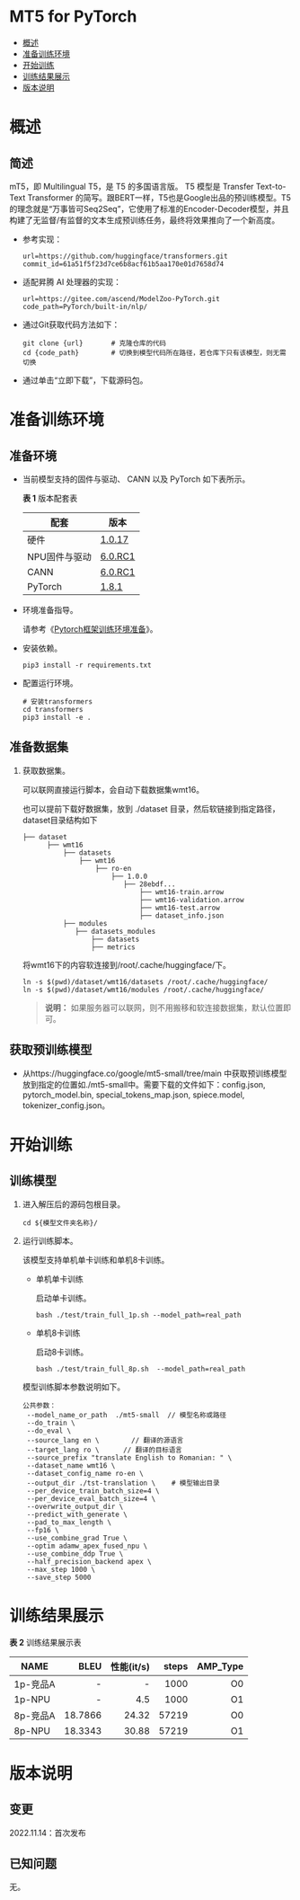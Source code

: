 # MT5 for PyTorch

-   [概述](概述.md)
-   [准备训练环境](准备训练环境.md)
-   [开始训练](开始训练.md)
-   [训练结果展示](训练结果展示.md)
-   [版本说明](版本说明.md)


# 概述

## 简述

mT5，即 Multilingual T5，是 T5 的多国语言版。 T5 模型是 Transfer Text-to-Text Transformer 的简写。跟BERT一样，T5也是Google出品的预训练模型。T5的理念就是“万事皆可Seq2Seq”，它使用了标准的Encoder-Decoder模型，并且构建了无监督/有监督的文本生成预训练任务，最终将效果推向了一个新高度。

- 参考实现：

  ```
  url=https://github.com/huggingface/transformers.git
  commit_id=61a51f5f23d7ce6b8acf61b5aa170e01d7658d74
  ```

- 适配昇腾 AI 处理器的实现：

  ```
  url=https://gitee.com/ascend/ModelZoo-PyTorch.git
  code_path=PyTorch/built-in/nlp/
  ```
  
- 通过Git获取代码方法如下：

  ```
  git clone {url}       # 克隆仓库的代码
  cd {code_path}        # 切换到模型代码所在路径，若仓库下只有该模型，则无需切换
  ```
  
- 通过单击“立即下载”，下载源码包。

# 准备训练环境

## 准备环境

- 当前模型支持的固件与驱动、 CANN 以及 PyTorch 如下表所示。

  **表 1**  版本配套表

  | 配套        | 版本                                                                            |
  |-------------------------------------------------------------------------------| ------------------------------------------------------------ |
  | 硬件 | [1.0.17](https://www.hiascend.com/hardware/firmware-drivers?tag=commercial)                                                                    |
  | NPU固件与驱动   | [6.0.RC1](https://www.hiascend.com/hardware/firmware-drivers?tag=commercial) |
  | CANN       | [6.0.RC1](https://www.hiascend.com/software/cann/commercial?version=6.0.RC1)  |
  | PyTorch    | [1.8.1](https://gitee.com/ascend/pytorch/tree/master/)                        |

- 环境准备指导。

  请参考《[Pytorch框架训练环境准备](https://www.hiascend.com/document/detail/zh/ModelZoo/pytorchframework/ptes)》。
  
- 安装依赖。

  ```
  pip3 install -r requirements.txt
  ```
- 配置运行环境。

  ```
  # 安装transformers
  cd transformers
  pip3 install -e .
  ```

## 准备数据集

1. 获取数据集。
   
   可以联网直接运行脚本，会自动下载数据集wmt16。

   也可以提前下载好数据集，放到 ./dataset 目录，然后软链接到指定路径，dataset目录结构如下

   ```
   ├── dataset
         ├── wmt16
             ├── datasets
                 ├── wmt16
                     ├── ro-en 
                         ├── 1.0.0
                            ├── 28ebdf...
                                ├── wmt16-train.arrow
                                ├── wmt16-validation.arrow
                                ├── wmt16-test.arrow
                                ├── dataset_info.json
             ├── modules
                ├── datasets_modules
                    ├── datasets
                    ├── metrics
   ```
   将wmt16下的内容软连接到/root/.cache/huggingface/下。
   ```
   ln -s $(pwd)/dataset/wmt16/datasets /root/.cache/huggingface/
   ln -s $(pwd)/dataset/wmt16/modules /root/.cache/huggingface/
   ```
   > **说明：** 
   >如果服务器可以联网，则不用搬移和软连接数据集，默认位置即可。

## 获取预训练模型

- 从https://huggingface.co/google/mt5-small/tree/main 中获取预训练模型放到指定的位置如./mt5-small中。需要下载的文件如下：config.json, pytorch_model.bin, special_tokens_map.json, spiece.model, tokenizer_config.json。

# 开始训练

## 训练模型

1. 进入解压后的源码包根目录。

   ```
   cd ${模型文件夹名称}/
   ```

2. 运行训练脚本。

   该模型支持单机单卡训练和单机8卡训练。

   - 单机单卡训练

     启动单卡训练。

     ```
     bash ./test/train_full_1p.sh --model_path=real_path
     ```

   - 单机8卡训练

     启动8卡训练。

     ```
     bash ./test/train_full_8p.sh  --model_path=real_path
     ```

   模型训练脚本参数说明如下。

   ```
   公共参数：
    --model_name_or_path  ./mt5-small  // 模型名称或路径
    --do_train \
    --do_eval \
    --source_lang en \        // 翻译的源语言
    --target_lang ro \      // 翻译的目标语言
    --source_prefix "translate English to Romanian: " \
    --dataset_name wmt16 \    
    --dataset_config_name ro-en \    
    --output_dir ./tst-translation \    # 模型输出目录
    --per_device_train_batch_size=4 \
    --per_device_eval_batch_size=4 \
    --overwrite_output_dir \
    --predict_with_generate \
    --pad_to_max_length \
    --fp16 \
    --use_combine_grad True \
    --optim adamw_apex_fused_npu \
    --use_combine_ddp True \
    --half_precision_backend apex \
    --max_step 1000 \
    --save_step 5000
   ```


# 训练结果展示

**表 2**  训练结果展示表

| NAME   |    BLEU | 性能(it/s) |  steps | AMP_Type |
|--------|--------:|---------:|-------:|---------:|
| 1p-竞品A |       - |        - |   1000 |       O0 |
| 1p-NPU |       - |      4.5 |   1000 |       O1 |
| 8p-竞品A | 18.7866 |    24.32 |  57219 |       O0 |
| 8p-NPU | 18.3343 |    30.88 |  57219 |       O1 |


# 版本说明

## 变更

2022.11.14：首次发布

## 已知问题

无。











